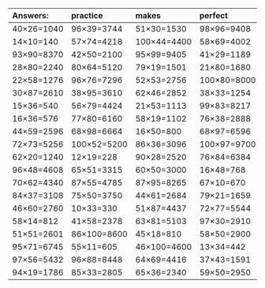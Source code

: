 | Answers: | practice | makes | perfect | ! |
| :--- | :--- | :--- | :--- | :--- |
| 40×26=1040 | 96×39=3744 | 51×30=1530 | 98×96=9408 | 46×84=3864 | 
| 14×10=140 | 57×74=4218 | 100×44=4400 | 58×69=4002 | 92×88=8096 | 
| 93×90=8370 | 42×50=2100 | 95×99=9405 | 41×29=1189 | 26×81=2106 | 
| 28×80=2240 | 80×64=5120 | 79×19=1501 | 21×80=1680 | 71×75=5325 | 
| 22×58=1276 | 96×76=7296 | 52×53=2756 | 100×80=8000 | 30×43=1290 | 
| 30×87=2610 | 38×95=3610 | 62×46=2852 | 38×33=1254 | 60×78=4680 | 
| 15×36=540 | 56×79=4424 | 21×53=1113 | 99×83=8217 | 31×15=465 | 
| 16×36=576 | 77×80=6160 | 58×19=1102 | 76×38=2888 | 64×59=3776 | 
| 44×59=2596 | 68×98=6664 | 16×50=800 | 68×97=6596 | 47×62=2914 | 
| 72×73=5256 | 100×52=5200 | 86×36=3096 | 100×97=9700 | 81×61=4941 | 
| 62×20=1240 | 12×19=228 | 90×28=2520 | 76×84=6384 | 23×31=713 | 
| 96×48=4608 | 65×51=3315 | 60×50=3000 | 16×48=768 | 98×89=8722 | 
| 70×62=4340 | 87×55=4785 | 87×95=8265 | 67×10=670 | 29×53=1537 | 
| 84×37=3108 | 75×50=3750 | 44×61=2684 | 79×21=1659 | 21×85=1785 | 
| 46×60=2760 | 10×33=330 | 51×87=4437 | 72×77=5544 | 36×67=2412 | 
| 58×14=812 | 41×58=2378 | 63×81=5103 | 97×30=2910 | 77×72=5544 | 
| 51×51=2601 | 86×100=8600 | 45×18=810 | 58×50=2900 | 46×43=1978 | 
| 95×71=6745 | 55×11=605 | 46×100=4600 | 13×34=442 | 37×54=1998 | 
| 97×56=5432 | 96×88=8448 | 64×69=4416 | 37×43=1591 | 29×50=1450 | 
| 94×19=1786 | 85×33=2805 | 65×36=2340 | 59×50=2950 | 84×38=3192 | 
